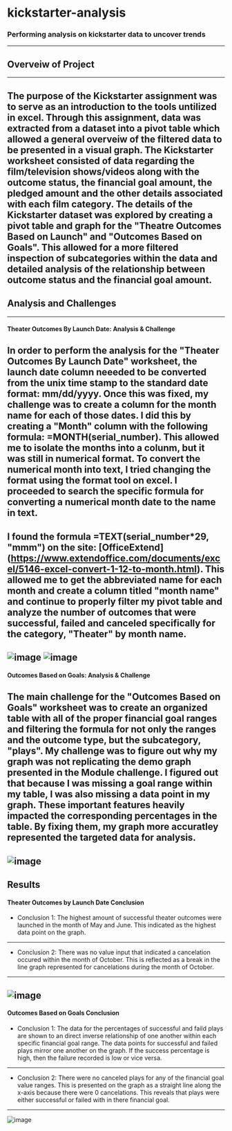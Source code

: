# kickstarter-analysis
### Performing analysis on kickstarter data to uncover trends
---
## Overveiw of Project 
---
The purpose of the Kickstarter assignment was to serve as an introduction to the tools untilized in excel. Through this assignment, data was extracted from a dataset into a pivot table which allowed a general overveiw of the filtered data to be presented in a visual graph. The Kickstarter worksheet consisted of data regarding the film/television shows/videos along with the outcome status, the financial goal amount, the pledged amount and  the other details associated with each film category. The details of the Kickstarter dataset was explored by creating a pivot table and graph for the "Theatre Outcomes Based on Launch" and "Outcomes Based on Goals". This allowed for a more filtered inspection of subcategories within the data and detailed analysis of the relationship between outcome status and the financial goal amount.
---
## Analysis and Challenges
---
#### Theater Outcomes By Launch Date: Analysis & Challenge 
In order to perform the analysis for the "Theater Outcomes By Launch Date" worksheet, the launch date column neeeded to be converted from the unix time stamp to the standard date format: mm/dd/yyyy. Once this was fixed, my challenge was to create a column for the month name for each of those dates. I did this by creating a "Month" column with the following formula: =MONTH(serial_number). This allowed me to isolate the months into a colunm, but it was still in numerical format. To convert the numerical month into text, I tried changing the format using the format tool on excel. I proceeded to search the specific formula for converting a numerical month date to the name in text. 
---
I found the formula =TEXT(serial_number*29, "mmm") on the site: [OfficeExtend] (https://www.extendoffice.com/documents/excel/5146-excel-convert-1-12-to-month.html). This allowed me to get the abbreviated name for each month and create a column titled "month name" and continue to properly filter my pivot table and analyze the number of outcomes that were successful, failed and canceled specifically for the category, "Theater" by month name.
---
![image](https://user-images.githubusercontent.com/105329532/177216255-bbb92d07-f701-443f-a8ae-54dd0ee1b4cd.png)
![image](https://user-images.githubusercontent.com/105329532/177216299-180d5cfa-63fa-446a-b143-2bba4cbb9b58.png)
---
#### Outcomes Based on Goals: Analysis & Challenge
The main challenge for the "Outcomes Based on Goals" worksheet was to create an organized table with all of the proper financial goal ranges and filtering the formula for not only the ranges and the outcome type, but the subcategory, "plays". My challenge was to figure out why my graph was not replicating the demo graph presented in the Module challenge. I figured out that because I was missing a goal range within my table, I was also missing a data point in my graph. These important features heavily impacted the corresponding percentages in the table. By fixing them, my graph more accuratley represented the targeted data for analysis.
---
![image](https://user-images.githubusercontent.com/105329532/177216335-68605231-8bb0-46f4-bf7d-aad2d2d9755e.png)
---
## Results
#### Theater Outcomes by Launch Date Conclusion
* Conclusion 1: The highest amount of successful theater outcomes were launched in the month of May and June. This indicated as the highest data point on the graph.
---
* Conclusion 2: There was no value input that indicated a cancelation occured within the month of October. This is reflected as a break in the line graph represented for cancelations during the month of October. 
---
![image](https://user-images.githubusercontent.com/105329532/177216654-f46a1274-6f29-4bc2-a6cf-b25be015c5e4.png)
---
#### Outcomes Based on Goals Conclusion
* Conclusion 1: The data for the percentages of successful and faild plays are shown to an direct inverse relationship  of one another within each specific financial goal range. The data points for successful and failed plays mirror one another on the graph. If the success percentage is high, then the failure recorded is low or vice versa. 
---
* Conclusion 2: There were no canceled plays for any of the financial goal value ranges. This is presented on the graph as a straight line along the x-axis because there were 0 cancelations. This reveals that plays were either successful or failed with in there financial goal.
---
![image](https://user-images.githubusercontent.com/105329532/177216469-9d2249dc-15ff-4c38-aa8c-4c2790402141.png)
